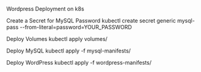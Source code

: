Wordpress Deployment on k8s

Create a Secret for MySQL Password
  kubectl create secret generic mysql-pass --from-literal=password=YOUR_PASSWORD

Deploy Volumes
  kubectl apply volumes/

Deploy MySQL
  kubectl apply -f mysql-manifests/

Deploy WordPress
  kubectl apply -f wordpress-manifests/
